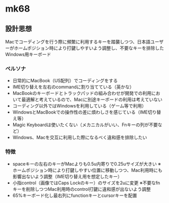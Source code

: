 # mk68

## 設計思想

Macでコーディングを行う際に頻繁に利用するキーを踏襲しつつ、日本語ユーザーがホームポジション時により打鍵しやすいよう調整し、不要なキーを排除したWindows用キーボード

### ペルソナ

* 日常的にMacBook（US配列）でコーディングをする
* IME切り替えを左右のcommandに割り当てている（英かな）
* MacBookのキーボードとトラックパッドの組み合わせが開発での利用において最適解と考えているので、Macに別途キーボードの利用は考えていない
* コーディング以外ではWindowsを利用している（ゲーム等で利用）
* WindowsとMacBookでの操作性の差に煩わしさを感じている（IME切り替え等）
* Magic Keyboardは使いたくない（メカニカルがいい、Fnキーの列が不要など）
* Windows、Macを交互に利用した際になるべく違和感を排除したい

### 特徴

* spaceキーの左右のキーがMacよりも0.5u内寄りで0.25uサイズが大きい ※ホームポジション時により打鍵しやすい位置に移動しつつ、Mac利用時にも影響出ないよう調整（IME切り替え用を想定したキー）
* 小指control（画像ではCaps Lockのキー）のサイズを2uに変更 ※不要なfnキーを削除しつつMac利用時のcontrol打鍵に違和感が出ないよう調整
* 65%キーボード化し最右列にfunctionキーとcursorキーを配置
